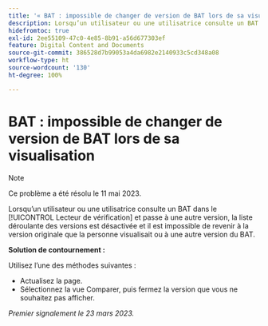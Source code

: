 ```yaml
---
title: '« BAT : impossible de changer de version de BAT lors de sa visualisation »'
description: Lorsqu’un utilisateur ou une utilisatrice consulte un BAT dans la [!UICONTROL visionneuse de BAT] et passe à une autre version, la liste déroulante des versions est désactivée et il est impossible de revenir à la version originale que la personne visualisait ou à une autre version du BAT.
hidefromtoc: true
exl-id: 2ee55109-47c0-4e85-8b91-a56d677303ef
feature: Digital Content and Documents
source-git-commit: 386528d7b99053a4da6982e2140933c5cd348a08
workflow-type: ht
source-wordcount: '130'
ht-degree: 100%

---
```


# BAT : impossible de changer de version de BAT lors de sa visualisation


>[!NOTE]
>
>Ce problème a été résolu le 11 mai 2023.

Lorsqu’un utilisateur ou une utilisatrice consulte un BAT dans le [!UICONTROL Lecteur de vérification] et passe à une autre version, la liste déroulante des versions est désactivée et il est impossible de revenir à la version originale que la personne visualisait ou à une autre version du BAT.

**Solution de contournement :**

Utilisez l’une des méthodes suivantes :

* Actualisez la page.
* Sélectionnez la vue Comparer, puis fermez la version que vous ne souhaitez pas afficher.

_Premier signalement le 23 mars 2023._
